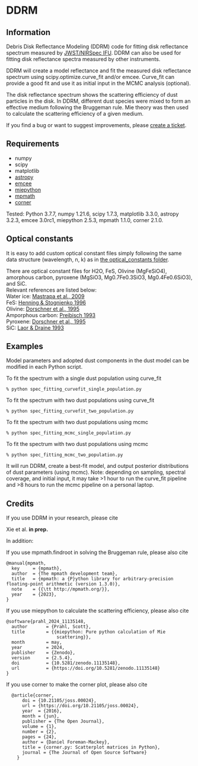 # DDRM

Information
-----------
Debris Disk Reflectance Modeling (DDRM) code for fitting disk reflectance spectrum measured by [JWST/NIRSpec IFU](https://jwst-docs.stsci.edu/jwst-near-infrared-spectrograph#gsc.tab=0). DDRM can also be used for fitting disk reflectance spectra measured by other instruments.  

DDRM will create a model reflectance and fit the measured disk reflectance spectrum using scipy.optimize.curve_fit and/or emcee. Curve_fit can provide a good fit and use it as initial input in the MCMC analysis (optional). 

The disk reflectance spectrum shows the scattering efficiency of dust particles in the disk. In DDRM, different dust species were mixed to form an effective medium following the Bruggeman rule. Mie theory was then used to calculate the scattering efficiency of a given medium.

If you find a bug or want to suggest improvements, please [create a ticket](https://github.com/ChenXie-astro/DDRM/issues).


Requirements
------------
  - numpy
  - scipy
  - matplotlib
  - [astropy](https://www.astropy.org)
  - [emcee](https://emcee.readthedocs.io/en/stable/)
  - [miepython](https://miepython.readthedocs.io/en/latest/)
  - [mpmath](https://mpmath.org)
  - [corner](https://corner.readthedocs.io/en/latest/)

Tested: Python 3.7.7, numpy 1.21.6, scipy 1.7.3, matplotlib 3.3.0, astropy 3.2.3, emcee 3.0rc1, miepython 2.5.3, mpmath 1.1.0, corner 2.1.0.

Optical constants
--------
It is easy to add custom optical constant files simply following the same data structure (wavelength, n, k) as in [the optical_constants folder](https://github.com/ChenXie-astro/DDRM/optical_constants).

There are optical constant files for H2O, FeS, Olivine (MgFeSiO4), amorphous carbon, pyroxene (MgSiO3, Mg0.7Fe0.3SiO3, Mg0.4Fe0.6SiO3), and SiC.\
Relevant references are listed below:\
Water ice: [Mastrapa et al., 2009](https://ui.adsabs.harvard.edu/abs/2009ApJ...701.1347M/abstract)\
FeS: [Henning & Stognienko 1996](https://ui.adsabs.harvard.edu/abs/1996A&A...311..291H)\
Olivine: [Dorschner et al., 1995](https://ui.adsabs.harvard.edu/abs/1995A&A...300..503D)\
Amporphous carbon: [Preibisch 1993](https://ui.adsabs.harvard.edu/abs/1993A&A...279..577P)\
Pyroxene: [Dorschner et al., 1995](https://ui.adsabs.harvard.edu/abs/1995A&A...300..503D)\
SiC: [Laor & Draine 1993](https://ui.adsabs.harvard.edu/abs/1993ApJ...402..441L)


Examples
--------
Model parameters and adopted dust components in the dust model can be modified in each Python script. 

To fit the spectrum with a single dust population using curve_fit
```
% python spec_fitting_curvefit_single_population.py
```
To fit the spectrum with two dust populations using curve_fit
```
% python spec_fitting_curvefit_two_population.py
```
To fit the spectrum with two dust populations using mcmc
```
% python spec_fitting_mcmc_single_population.py
```
To fit the spectrum with two dust populations using mcmc
```
% python spec_fitting_mcmc_two_population.py
```

It will run DDRM, create a best-fit model, and output posterior distributions of dust parameters (using mcmc).
Note: depending on sampling, spectral coverage, and initial input, it may take >1 hour to run the curve_fit pipeline and >8 hours to run the mcmc pipeline on a personal laptop.

Credits
-------
If you use DDRM in your research, please cite

Xie et al. **in prep.**

In addition:

If you use mpmath.findroot in solving the Bruggeman rule, please also cite
```
@manual{mpmath,
  key     = {mpmath},
  author  = {The mpmath development team},
  title   = {mpmath: a {P}ython library for arbitrary-precision floating-point arithmetic (version 1.3.0)},
  note    = {{\tt http://mpmath.org/}},
  year    = {2023},
}
```

If you use miepython to calculate the scattering efficiency, please also cite 
```
@software{prahl_2024_11135148,
  author       = {Prahl, Scott},
  title        = {{miepython: Pure python calculation of Mie 
                   scattering}},
  month        = may,
  year         = 2024,
  publisher    = {Zenodo},
  version      = {2.5.4},
  doi          = {10.5281/zenodo.11135148},
  url          = {https://doi.org/10.5281/zenodo.11135148}
}
```

If you use corner to make the corner plot, please also cite
```
  @article{corner,
      doi = {10.21105/joss.00024},
      url = {https://doi.org/10.21105/joss.00024},
      year  = {2016},
      month = {jun},
      publisher = {The Open Journal},
      volume = {1},
      number = {2},
      pages = {24},
      author = {Daniel Foreman-Mackey},
      title = {corner.py: Scatterplot matrices in Python},
      journal = {The Journal of Open Source Software}
    }
```
